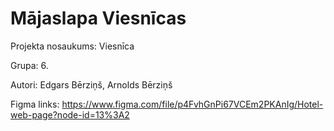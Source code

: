 # Mājaslapa Viesnīcas

Projekta nosaukums: Viesnīca

Grupa: 6.

Autori: Edgars Bērziņš, Arnolds Bērziņš

Figma links: https://www.figma.com/file/p4FvhGnPi67VCEm2PKAnIg/Hotel-web-page?node-id=13%3A2
